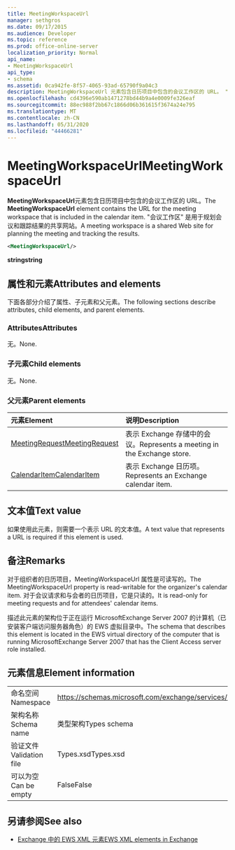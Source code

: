 ```yaml
---
title: MeetingWorkspaceUrl
manager: sethgros
ms.date: 09/17/2015
ms.audience: Developer
ms.topic: reference
ms.prod: office-online-server
localization_priority: Normal
api_name:
- MeetingWorkspaceUrl
api_type:
- schema
ms.assetid: 0ca942fe-8f57-4065-93ad-65790f9a04c3
description: MeetingWorkspaceUrl 元素包含日历项目中包含的会议工作区的 URL。 "会议工作区" 是用于规划会议和跟踪结果的共享网站。
ms.openlocfilehash: cd4396e590ab1471278bd44b9a4e0009fe326eaf
ms.sourcegitcommit: 88ec988f2bb67c1866d06b361615f3674a24e795
ms.translationtype: MT
ms.contentlocale: zh-CN
ms.lasthandoff: 05/31/2020
ms.locfileid: "44466281"
---
```

# <a name="meetingworkspaceurl"></a><span data-ttu-id="1d552-104">MeetingWorkspaceUrl</span><span class="sxs-lookup"><span data-stu-id="1d552-104">MeetingWorkspaceUrl</span></span>

<span data-ttu-id="1d552-105">**MeetingWorkspaceUrl**元素包含日历项目中包含的会议工作区的 URL。</span><span class="sxs-lookup"><span data-stu-id="1d552-105">The **MeetingWorkspaceUrl** element contains the URL for the meeting workspace that is included in the calendar item.</span></span> <span data-ttu-id="1d552-106">"会议工作区" 是用于规划会议和跟踪结果的共享网站。</span><span class="sxs-lookup"><span data-stu-id="1d552-106">A meeting workspace is a shared Web site for planning the meeting and tracking the results.</span></span> 
  
```xml
<MeetingWorkspaceUrl/>
```

 <span data-ttu-id="1d552-107">**string**</span><span class="sxs-lookup"><span data-stu-id="1d552-107">**string**</span></span>
## <a name="attributes-and-elements"></a><span data-ttu-id="1d552-108">属性和元素</span><span class="sxs-lookup"><span data-stu-id="1d552-108">Attributes and elements</span></span>

<span data-ttu-id="1d552-109">下面各部分介绍了属性、子元素和父元素。</span><span class="sxs-lookup"><span data-stu-id="1d552-109">The following sections describe attributes, child elements, and parent elements.</span></span>
  
### <a name="attributes"></a><span data-ttu-id="1d552-110">Attributes</span><span class="sxs-lookup"><span data-stu-id="1d552-110">Attributes</span></span>

<span data-ttu-id="1d552-111">无。</span><span class="sxs-lookup"><span data-stu-id="1d552-111">None.</span></span>
  
### <a name="child-elements"></a><span data-ttu-id="1d552-112">子元素</span><span class="sxs-lookup"><span data-stu-id="1d552-112">Child elements</span></span>

<span data-ttu-id="1d552-113">无。</span><span class="sxs-lookup"><span data-stu-id="1d552-113">None.</span></span>
  
### <a name="parent-elements"></a><span data-ttu-id="1d552-114">父元素</span><span class="sxs-lookup"><span data-stu-id="1d552-114">Parent elements</span></span>

|<span data-ttu-id="1d552-115">**元素**</span><span class="sxs-lookup"><span data-stu-id="1d552-115">**Element**</span></span>|<span data-ttu-id="1d552-116">**说明**</span><span class="sxs-lookup"><span data-stu-id="1d552-116">**Description**</span></span>|
|:-----|:-----|
|[<span data-ttu-id="1d552-117">MeetingRequest</span><span class="sxs-lookup"><span data-stu-id="1d552-117">MeetingRequest</span></span>](meetingrequest.md) <br/> |<span data-ttu-id="1d552-118">表示 Exchange 存储中的会议。</span><span class="sxs-lookup"><span data-stu-id="1d552-118">Represents a meeting in the Exchange store.</span></span>  <br/> |
|[<span data-ttu-id="1d552-119">CalendarItem</span><span class="sxs-lookup"><span data-stu-id="1d552-119">CalendarItem</span></span>](calendaritem.md) <br/> |<span data-ttu-id="1d552-120">表示 Exchange 日历项。</span><span class="sxs-lookup"><span data-stu-id="1d552-120">Represents an Exchange calendar item.</span></span>  <br/> |
   
## <a name="text-value"></a><span data-ttu-id="1d552-121">文本值</span><span class="sxs-lookup"><span data-stu-id="1d552-121">Text value</span></span>

<span data-ttu-id="1d552-122">如果使用此元素，则需要一个表示 URL 的文本值。</span><span class="sxs-lookup"><span data-stu-id="1d552-122">A text value that represents a URL is required if this element is used.</span></span>
  
## <a name="remarks"></a><span data-ttu-id="1d552-123">备注</span><span class="sxs-lookup"><span data-stu-id="1d552-123">Remarks</span></span>

<span data-ttu-id="1d552-124">对于组织者的日历项目，MeetingWorkspaceUrl 属性是可读写的。</span><span class="sxs-lookup"><span data-stu-id="1d552-124">The MeetingWorkspaceUrl property is read-writable for the organizer's calendar item.</span></span> <span data-ttu-id="1d552-125">对于会议请求和与会者的日历项目，它是只读的。</span><span class="sxs-lookup"><span data-stu-id="1d552-125">It is read-only for meeting requests and for attendees' calendar items.</span></span>
  
<span data-ttu-id="1d552-126">描述此元素的架构位于正在运行 MicrosoftExchange Server 2007 的计算机（已安装客户端访问服务器角色）的 EWS 虚拟目录中。</span><span class="sxs-lookup"><span data-stu-id="1d552-126">The schema that describes this element is located in the EWS virtual directory of the computer that is running MicrosoftExchange Server 2007 that has the Client Access server role installed.</span></span>
  
## <a name="element-information"></a><span data-ttu-id="1d552-127">元素信息</span><span class="sxs-lookup"><span data-stu-id="1d552-127">Element information</span></span>

|||
|:-----|:-----|
|<span data-ttu-id="1d552-128">命名空间</span><span class="sxs-lookup"><span data-stu-id="1d552-128">Namespace</span></span>  <br/> |https://schemas.microsoft.com/exchange/services/2006/types  <br/> |
|<span data-ttu-id="1d552-129">架构名称</span><span class="sxs-lookup"><span data-stu-id="1d552-129">Schema name</span></span>  <br/> |<span data-ttu-id="1d552-130">类型架构</span><span class="sxs-lookup"><span data-stu-id="1d552-130">Types schema</span></span>  <br/> |
|<span data-ttu-id="1d552-131">验证文件</span><span class="sxs-lookup"><span data-stu-id="1d552-131">Validation file</span></span>  <br/> |<span data-ttu-id="1d552-132">Types.xsd</span><span class="sxs-lookup"><span data-stu-id="1d552-132">Types.xsd</span></span>  <br/> |
|<span data-ttu-id="1d552-133">可以为空</span><span class="sxs-lookup"><span data-stu-id="1d552-133">Can be empty</span></span>  <br/> |<span data-ttu-id="1d552-134">False</span><span class="sxs-lookup"><span data-stu-id="1d552-134">False</span></span>  <br/> |
   
## <a name="see-also"></a><span data-ttu-id="1d552-135">另请参阅</span><span class="sxs-lookup"><span data-stu-id="1d552-135">See also</span></span>



- [<span data-ttu-id="1d552-136">Exchange 中的 EWS XML 元素</span><span class="sxs-lookup"><span data-stu-id="1d552-136">EWS XML elements in Exchange</span></span>](ews-xml-elements-in-exchange.md)

